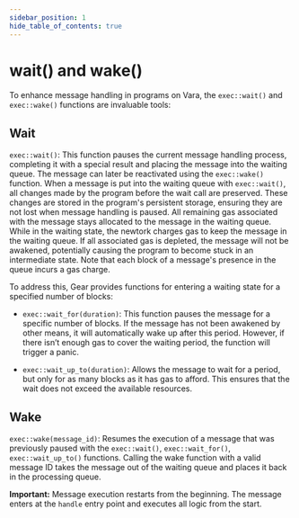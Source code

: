 ```yaml
---
sidebar_position: 1
hide_table_of_contents: true
---
```


# wait() and wake()

To enhance message handling in programs on Vara, the `exec::wait()` and `exec::wake()` functions are invaluable tools:

## Wait

`exec::wait()`: This function pauses the current message handling process, completing it with a special result and placing the message into the waiting queue. The message can later be reactivated using the `exec::wake()` function. When a message is put into the waiting queue with `exec::wait()`, all changes made by the program before the wait call are preserved. These changes are stored in the program's persistent storage, ensuring they are not lost when message handling is paused. All remaining gas associated with the message stays allocated to the message in the waiting queue. While in the waiting state, the newtork charges gas to keep the message in the waiting queue. If all associated gas is depleted, the message will not be awakened, potentially causing the program to become stuck in an intermediate state. Note that each block of a message's presence in the queue incurs a gas charge.

To address this, Gear provides functions for entering a waiting state for a specified number of blocks:

- `exec::wait_for(duration)`: This function pauses the message for a specific number of blocks. If the message has not been awakened by other means, it will automatically wake up after this period. However, if there isn’t enough gas to cover the waiting period, the function will trigger a panic.

- `exec::wait_up_to(duration)`: Allows the message to wait for a period, but only for as many blocks as it has gas to afford. This ensures that the wait does not exceed the available resources.

## Wake
`exec::wake(message_id)`: Resumes the execution of a message that was previously paused with the `exec::wait()`, `exec::wait_for()`, `exec::wait_up_to()` functions. Calling the wake function with a valid message ID takes the message out of the waiting queue and places it back in the processing queue.

**Important:** 
Message execution restarts from the beginning. The message enters at the `handle` entry point and executes all logic from the start.
